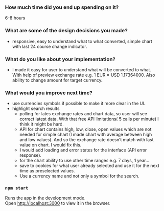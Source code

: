 ### How much time did you end up spending on it?
  6-8 hours 
### What are some of the design decisions you made?
  - responsive, easy to understand what to what converted, simple chart with last 24 course change indicator. 
### What do you like about your implementation?
  - I made it easy for user to understand what will be converted to what. With help of preview exchange rate e.g. 1 EUR = USD 1.17364000.  Also ability to change amount for target currency. 
### What would you improve next time?
  - use currencies symbols if possible to make it more clear in the UI.
  - highlight search results
	- polling for lates exchange rates and chart data, so user will see correct latest data. With that free API limitations( 5 calls per minute) I think it might be hard.
	- API for chart contains high, low, close, open values which are not needed for simple chart (I made chart with average between high and low values). And so the exchange rate doesn’t match with last value on chart. I would fix this.
	- I would add loading and error states for the interface (API error response).
	- for the chart ability to use other time ranges e.g. 7 days, 1 year…
	- save to cookies for what user already selected and use it for the next time as preselected values.
	- Use a currency name and not only a symbol for the search.

### `npm start`

Runs the app in the development mode.\
Open [http://localhost:3000](http://localhost:3000) to view it in the browser.

